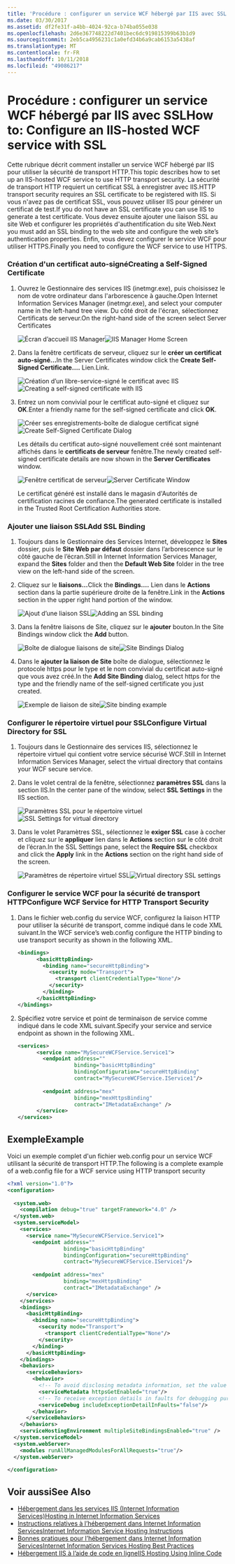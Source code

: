 ```yaml
---
title: 'Procédure : configurer un service WCF hébergé par IIS avec SSL'
ms.date: 03/30/2017
ms.assetid: df2fe31f-a4bb-4024-92ca-b74ba055e038
ms.openlocfilehash: 2d6e367748222d7401bec6dc919815399b63b1d9
ms.sourcegitcommit: 2eb5ca4956231c1a0efd34b6a9cab6153a5438af
ms.translationtype: MT
ms.contentlocale: fr-FR
ms.lasthandoff: 10/11/2018
ms.locfileid: "49086217"
---
```

# <a name="how-to-configure-an-iis-hosted-wcf-service-with-ssl"></a><span data-ttu-id="4e328-102">Procédure : configurer un service WCF hébergé par IIS avec SSL</span><span class="sxs-lookup"><span data-stu-id="4e328-102">How to: Configure an IIS-hosted WCF service with SSL</span></span>
<span data-ttu-id="4e328-103">Cette rubrique décrit comment installer un service WCF hébergé par IIS pour utiliser la sécurité de transport HTTP.</span><span class="sxs-lookup"><span data-stu-id="4e328-103">This topic describes how to set up an IIS-hosted WCF service to use HTTP transport security.</span></span> <span data-ttu-id="4e328-104">La sécurité de transport HTTP requiert un certificat SSL à enregistrer avec IIS.</span><span class="sxs-lookup"><span data-stu-id="4e328-104">HTTP transport security requires an SSL certificate to be registered with IIS.</span></span> <span data-ttu-id="4e328-105">Si vous n'avez pas de certificat SSL, vous pouvez utiliser IIS pour générer un certificat de test.</span><span class="sxs-lookup"><span data-stu-id="4e328-105">If you do not have an SSL certificate you can use IIS to generate a test certificate.</span></span> <span data-ttu-id="4e328-106">Vous devez ensuite ajouter une liaison SSL au site Web et configurer les propriétés d'authentification du site Web.</span><span class="sxs-lookup"><span data-stu-id="4e328-106">Next you must add an SSL binding to the web site and configure the web site’s authentication properties.</span></span> <span data-ttu-id="4e328-107">Enfin, vous devez configurer le service WCF pour utiliser HTTPS.</span><span class="sxs-lookup"><span data-stu-id="4e328-107">Finally you need to configure the WCF service to use HTTPS.</span></span>  
  
### <a name="creating-a-self-signed-certificate"></a><span data-ttu-id="4e328-108">Création d'un certificat auto-signé</span><span class="sxs-lookup"><span data-stu-id="4e328-108">Creating a Self-Signed Certificate</span></span>  
  
1.  <span data-ttu-id="4e328-109">Ouvrez le Gestionnaire des services IIS (inetmgr.exe), puis choisissez le nom de votre ordinateur dans l'arborescence à gauche.</span><span class="sxs-lookup"><span data-stu-id="4e328-109">Open Internet Information Services Manager (inetmgr.exe), and select your computer name in the left-hand tree view.</span></span> <span data-ttu-id="4e328-110">Du côté droit de l'écran, sélectionnez Certificats de serveur.</span><span class="sxs-lookup"><span data-stu-id="4e328-110">On the right-hand side of the screen select Server Certificates</span></span>  
  
     <span data-ttu-id="4e328-111">![Écran d’accueil IIS Manager](../../../../docs/framework/wcf/feature-details/media/mg-inetmgrhome.jpg "mg_INetMgrHome")</span><span class="sxs-lookup"><span data-stu-id="4e328-111">![IIS Manager Home Screen](../../../../docs/framework/wcf/feature-details/media/mg-inetmgrhome.jpg "mg_INetMgrHome")</span></span>  
  
2.  <span data-ttu-id="4e328-112">Dans la fenêtre certificats de serveur, cliquez sur le **créer un certificat auto-signé...**</span><span class="sxs-lookup"><span data-stu-id="4e328-112">In the Server Certificates window click the **Create Self-Signed Certificate….**</span></span> <span data-ttu-id="4e328-113">Lien.</span><span class="sxs-lookup"><span data-stu-id="4e328-113">Link.</span></span>  
  
     <span data-ttu-id="4e328-114">![Création d’un libre-service&#45;signé le certificat avec IIS](../../../../docs/framework/wcf/feature-details/media/mg-createselfsignedcert.jpg "mg_CreateSelfSignedCert")</span><span class="sxs-lookup"><span data-stu-id="4e328-114">![Creating a self&#45;signed certificate with IIS](../../../../docs/framework/wcf/feature-details/media/mg-createselfsignedcert.jpg "mg_CreateSelfSignedCert")</span></span>  
  
3.  <span data-ttu-id="4e328-115">Entrez un nom convivial pour le certificat auto-signé et cliquez sur **OK**.</span><span class="sxs-lookup"><span data-stu-id="4e328-115">Enter a friendly name for the self-signed certificate and click **OK**.</span></span>  
  
     <span data-ttu-id="4e328-116">![Créer ses enregistrements&#45;boîte de dialogue certificat signé](../../../../docs/framework/wcf/feature-details/media/mg-mycert.jpg "mg_MyCert")</span><span class="sxs-lookup"><span data-stu-id="4e328-116">![Create Self&#45;Signed Certificate Dialog](../../../../docs/framework/wcf/feature-details/media/mg-mycert.jpg "mg_MyCert")</span></span>  
  
     <span data-ttu-id="4e328-117">Les détails du certificat auto-signé nouvellement créé sont maintenant affichés dans le **certificats de serveur** fenêtre.</span><span class="sxs-lookup"><span data-stu-id="4e328-117">The newly created self-signed certificate details are now shown in the **Server Certificates** window.</span></span>  
  
     <span data-ttu-id="4e328-118">![Fenêtre certificat de serveur](../../../../docs/framework/wcf/feature-details/media/mg-servercertificatewindow.jpg "mg_ServerCertificateWindow")</span><span class="sxs-lookup"><span data-stu-id="4e328-118">![Server Certificate Window](../../../../docs/framework/wcf/feature-details/media/mg-servercertificatewindow.jpg "mg_ServerCertificateWindow")</span></span>  
  
     <span data-ttu-id="4e328-119">Le certificat généré est installé dans le magasin d'Autorités de certification racines de confiance.</span><span class="sxs-lookup"><span data-stu-id="4e328-119">The generated certificate is installed in the Trusted Root Certification Authorities store.</span></span>  
  
### <a name="add-ssl-binding"></a><span data-ttu-id="4e328-120">Ajouter une liaison SSL</span><span class="sxs-lookup"><span data-stu-id="4e328-120">Add SSL Binding</span></span>  
  
1.  <span data-ttu-id="4e328-121">Toujours dans le Gestionnaire des Services Internet, développez le **Sites** dossier, puis le **Site Web par défaut** dossier dans l’arborescence sur le côté gauche de l’écran.</span><span class="sxs-lookup"><span data-stu-id="4e328-121">Still in Internet Information Services Manager, expand the **Sites** folder and then the **Default Web Site** folder in the tree view on the left-hand side of the screen.</span></span>  
  
2.  <span data-ttu-id="4e328-122">Cliquez sur le **liaisons...**</span><span class="sxs-lookup"><span data-stu-id="4e328-122">Click the **Bindings….**</span></span> <span data-ttu-id="4e328-123">Lien dans le **Actions** section dans la partie supérieure droite de la fenêtre.</span><span class="sxs-lookup"><span data-stu-id="4e328-123">Link in the **Actions** section in the upper right hand portion of the window.</span></span>  
  
     <span data-ttu-id="4e328-124">![Ajout d’une liaison SSL](../../../../docs/framework/wcf/feature-details/media/mg-addsslbinding.jpg "mg_AddSSLBinding")</span><span class="sxs-lookup"><span data-stu-id="4e328-124">![Adding an SSL binding](../../../../docs/framework/wcf/feature-details/media/mg-addsslbinding.jpg "mg_AddSSLBinding")</span></span>  
  
3.  <span data-ttu-id="4e328-125">Dans la fenêtre liaisons de Site, cliquez sur le **ajouter** bouton.</span><span class="sxs-lookup"><span data-stu-id="4e328-125">In the Site Bindings window click the **Add** button.</span></span>  
  
     <span data-ttu-id="4e328-126">![Boîte de dialogue liaisons de site](../../../../docs/framework/wcf/feature-details/media/mg-sitebindingsdialog.jpg "mg_SiteBindingsDialog")</span><span class="sxs-lookup"><span data-stu-id="4e328-126">![Site Bindings Dialog](../../../../docs/framework/wcf/feature-details/media/mg-sitebindingsdialog.jpg "mg_SiteBindingsDialog")</span></span>  
  
4.  <span data-ttu-id="4e328-127">Dans le **ajouter la liaison de Site** boîte de dialogue, sélectionnez le protocole https pour le type et le nom convivial du certificat auto-signé que vous avez créé.</span><span class="sxs-lookup"><span data-stu-id="4e328-127">In the **Add Site Binding** dialog, select https for the type and the friendly name of the self-signed certificate you just created.</span></span>  
  
     <span data-ttu-id="4e328-128">![Exemple de liaison de site](../../../../docs/framework/wcf/feature-details/media/mg-mycertbinding.jpg "mg_MyCertBinding")</span><span class="sxs-lookup"><span data-stu-id="4e328-128">![Site binding example](../../../../docs/framework/wcf/feature-details/media/mg-mycertbinding.jpg "mg_MyCertBinding")</span></span>  
  
### <a name="configure-virtual-directory-for-ssl"></a><span data-ttu-id="4e328-129">Configurer le répertoire virtuel pour SSL</span><span class="sxs-lookup"><span data-stu-id="4e328-129">Configure Virtual Directory for SSL</span></span>  
  
1.  <span data-ttu-id="4e328-130">Toujours dans le Gestionnaire des services IIS, sélectionnez le répertoire virtuel qui contient votre service sécurisé WCF.</span><span class="sxs-lookup"><span data-stu-id="4e328-130">Still in Internet Information Services Manager, select the virtual directory that contains your WCF secure service.</span></span>  
  
2.  <span data-ttu-id="4e328-131">Dans le volet central de la fenêtre, sélectionnez **paramètres SSL** dans la section IIS.</span><span class="sxs-lookup"><span data-stu-id="4e328-131">In the center pane of the window, select **SSL Settings** in the IIS section.</span></span>  
  
     <span data-ttu-id="4e328-132">![Paramètres SSL pour le répertoire virtuel](../../../../docs/framework/wcf/feature-details/media/mg-sslsettingsforvdir.jpg "mg_SSLSettingsForVDir")</span><span class="sxs-lookup"><span data-stu-id="4e328-132">![SSL Settings for virtual directory](../../../../docs/framework/wcf/feature-details/media/mg-sslsettingsforvdir.jpg "mg_SSLSettingsForVDir")</span></span>  
  
3.  <span data-ttu-id="4e328-133">Dans le volet Paramètres SSL, sélectionnez le **exiger SSL** case à cocher et cliquez sur le **appliquer** lien dans le **Actions** section sur le côté droit de l’écran.</span><span class="sxs-lookup"><span data-stu-id="4e328-133">In the SSL Settings pane, select the **Require SSL** checkbox and click the **Apply** link in the **Actions** section on the right hand side of the screen.</span></span>  
  
     <span data-ttu-id="4e328-134">![Paramètres de répertoire virtuel SSL](../../../../docs/framework/wcf/feature-details/media/mg-vdirsslsettings.JPG "mg_VDirSSLSettings")</span><span class="sxs-lookup"><span data-stu-id="4e328-134">![Virtual directory SSL settings](../../../../docs/framework/wcf/feature-details/media/mg-vdirsslsettings.JPG "mg_VDirSSLSettings")</span></span>  
  
### <a name="configure-wcf-service-for-http-transport-security"></a><span data-ttu-id="4e328-135">Configurer le service WCF pour la sécurité de transport HTTP</span><span class="sxs-lookup"><span data-stu-id="4e328-135">Configure WCF Service for HTTP Transport Security</span></span>  
  
1.  <span data-ttu-id="4e328-136">Dans le fichier web.config du service WCF, configurez la liaison HTTP pour utiliser la sécurité de transport, comme indiqué dans le code XML suivant.</span><span class="sxs-lookup"><span data-stu-id="4e328-136">In the WCF service’s web.config configure the HTTP binding to use transport security as shown in the following XML.</span></span>  
  
    ```xml  
    <bindings>  
          <basicHttpBinding>  
            <binding name="secureHttpBinding">  
              <security mode="Transport">  
                <transport clientCredentialType="None"/>  
              </security>  
            </binding>  
          </basicHttpBinding>  
    </bindings>  
    ```  
  
2.  <span data-ttu-id="4e328-137">Spécifiez votre service et point de terminaison de service comme indiqué dans le code XML suivant.</span><span class="sxs-lookup"><span data-stu-id="4e328-137">Specify your service and service endpoint as shown in the following XML.</span></span>  
  
    ```xml  
    <services>  
          <service name="MySecureWCFService.Service1">  
            <endpoint address=""  
                      binding="basicHttpBinding"  
                      bindingConfiguration="secureHttpBinding"  
                      contract="MySecureWCFService.IService1"/>  
  
            <endpoint address="mex"  
                      binding="mexHttpsBinding"  
                      contract="IMetadataExchange" />  
          </service>  
    </services>  
    ```  
  
## <a name="example"></a><span data-ttu-id="4e328-138">Exemple</span><span class="sxs-lookup"><span data-stu-id="4e328-138">Example</span></span>  
 <span data-ttu-id="4e328-139">Voici un exemple complet d'un fichier web.config pour un service WCF utilisant la sécurité de transport HTTP.</span><span class="sxs-lookup"><span data-stu-id="4e328-139">The following is a complete example of a web.config file for a WCF service using HTTP transport security</span></span>  
  
```xml  
<?xml version="1.0"?>  
<configuration>  
  
  <system.web>  
    <compilation debug="true" targetFramework="4.0" />  
  </system.web>  
  <system.serviceModel>  
    <services>  
      <service name="MySecureWCFService.Service1">  
        <endpoint address=""  
                  binding="basicHttpBinding"  
                  bindingConfiguration="secureHttpBinding"  
                  contract="MySecureWCFService.IService1"/>  
  
        <endpoint address="mex"  
                  binding="mexHttpsBinding"  
                  contract="IMetadataExchange" />  
      </service>  
    </services>  
    <bindings>  
      <basicHttpBinding>  
        <binding name="secureHttpBinding">  
          <security mode="Transport">  
            <transport clientCredentialType="None"/>  
          </security>  
        </binding>  
      </basicHttpBinding>  
    </bindings>  
    <behaviors>  
      <serviceBehaviors>  
        <behavior>  
          <!-- To avoid disclosing metadata information, set the value below to false and remove the metadata endpoint above before deployment -->  
          <serviceMetadata httpsGetEnabled="true"/>  
          <!-- To receive exception details in faults for debugging purposes, set the value below to true.  Set to false before deployment to avoid disclosing exception information -->  
          <serviceDebug includeExceptionDetailInFaults="false"/>  
        </behavior>  
      </serviceBehaviors>  
    </behaviors>  
    <serviceHostingEnvironment multipleSiteBindingsEnabled="true" />  
  </system.serviceModel>  
  <system.webServer>  
    <modules runAllManagedModulesForAllRequests="true"/>  
  </system.webServer>  
  
</configuration>  
```  
  
## <a name="see-also"></a><span data-ttu-id="4e328-140">Voir aussi</span><span class="sxs-lookup"><span data-stu-id="4e328-140">See Also</span></span>  
* [<span data-ttu-id="4e328-141">Hébergement dans les services IIS (Internet Information Services)</span><span class="sxs-lookup"><span data-stu-id="4e328-141">Hosting in Internet Information Services</span></span>](../../../../docs/framework/wcf/feature-details/hosting-in-internet-information-services.md)  
* [<span data-ttu-id="4e328-142">Instructions relatives à l’hébergement dans Internet Information Services</span><span class="sxs-lookup"><span data-stu-id="4e328-142">Internet Information Service Hosting Instructions</span></span>](../../../../docs/framework/wcf/samples/internet-information-service-hosting-instructions.md)  
* [<span data-ttu-id="4e328-143">Bonnes pratiques pour l’hébergement dans Internet Information Services</span><span class="sxs-lookup"><span data-stu-id="4e328-143">Internet Information Services Hosting Best Practices</span></span>](../../../../docs/framework/wcf/feature-details/internet-information-services-hosting-best-practices.md)  
* [<span data-ttu-id="4e328-144">Hébergement IIS à l’aide de code en ligne</span><span class="sxs-lookup"><span data-stu-id="4e328-144">IIS Hosting Using Inline Code</span></span>](../../../../docs/framework/wcf/samples/iis-hosting-using-inline-code.md)
